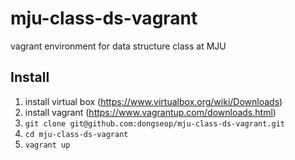 # mju-class-ds-vagrant
vagrant environment for data structure class at MJU

## Install

  1. install virtual box (https://www.virtualbox.org/wiki/Downloads)
  2. install vagrant (https://www.vagrantup.com/downloads.html)
  3. `git clone git@github.com:dongseop/mju-class-ds-vagrant.git`
  4. `cd mju-class-ds-vagrant`
  5. `vagrant up`
